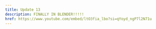 ```yaml
---
title: Update 13
description: FINALLY IN BLENDER!!!!!
href: https://www.youtube.com/embed/ltO3fia_lbo?si=qYoyd_ngP7l2N71u
---
```

